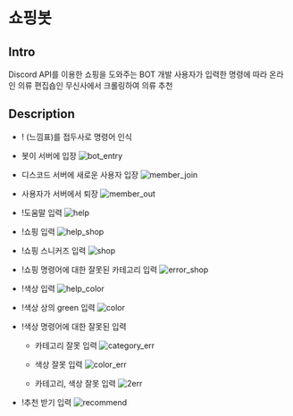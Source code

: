 # 쇼핑봇
## Intro
Discord API를 이용한 쇼핑을 도와주는 BOT 개발
사용자가 입력한 명령에 따라 온라인 의류 편집숍인 무신사에서 크롤링하여 의류 추천

## Description
* ! (느낌표)를 접두사로 명령어 인식

* 봇이 서버에 입장
![bot_entry](https://user-images.githubusercontent.com/107746547/206863164-8e4354a1-6b36-44f3-bdd0-d5bbd26f0104.PNG)


* 디스코드 서버에 새로운 사용자 입장
![member_join](https://user-images.githubusercontent.com/107746547/206863087-bc6bb3f1-9386-4c2b-b528-f0597304ecb6.PNG)


* 사용자가 서버에서 퇴장
![member_out](https://user-images.githubusercontent.com/107746547/206863848-58ef70b0-8efc-46ec-9410-3869b40c8c6f.PNG)


* !도움말 입력
![help](https://user-images.githubusercontent.com/107746547/206863214-f78ccd6d-38f4-43a9-906d-e83d7e9d9d51.PNG)


* !쇼핑 입력
![help_shop](https://user-images.githubusercontent.com/107746547/206863226-1efb20a8-02d7-40f2-8106-798000b9fd97.PNG)


* !쇼핑 스니커즈 입력
![shop](https://user-images.githubusercontent.com/107746547/206863283-50dab0c3-dcca-43d0-a247-8ee3fa4d359f.PNG)


* !쇼핑 명령어에 대한 잘못된 카테고리 입력
![error_shop](https://user-images.githubusercontent.com/107746547/206863394-37c3f689-e4f2-4a56-9d9e-71e1fe7ac217.PNG)


* !색상 입력
![help_color](https://user-images.githubusercontent.com/107746547/206863409-83692c9c-e4d7-4b61-ac56-dd3147479728.PNG)


* !색상 상의 green 입력
![color](https://user-images.githubusercontent.com/107746547/206863431-d3a405e7-a012-4d85-bbdd-07935c9d7b1f.PNG)


* !색상 명령어에 대한 잘못된 입력
  * 카테고리 잘못 입력
  ![category_err](https://user-images.githubusercontent.com/107746547/206863484-25b92e80-e875-4c62-b7ed-4aa1758c2b44.PNG)
  
  * 색상 잘못 입력
  ![color_err](https://user-images.githubusercontent.com/107746547/206863490-c396310b-98cc-4840-b710-96ed639bdc77.PNG)
  
  * 카테고리, 색상 잘못 입력
  ![2err](https://user-images.githubusercontent.com/107746547/206863495-1882ab82-f2f3-4048-9a87-48e7dc2e1833.PNG)
  
  
* !추천 받기 입력
![recommend](https://user-images.githubusercontent.com/107746547/206863887-325729c2-249a-496d-b70e-c5fbabc63dec.PNG)

